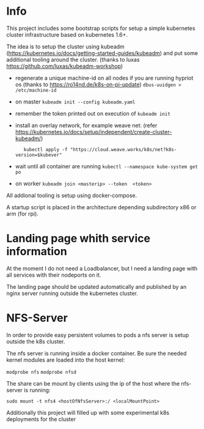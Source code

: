 # Info

This project includes some bootstrap scripts for setup a simple kubernetes cluster infrastructure based on kubernetes 1.6+. 


The idea is to setup the cluster using kubeadm (https://kubernetes.io/docs/getting-started-guides/kubeadm) and put some additional tooling around the cluster. (thanks to luxas https://github.com/luxas/kubeadm-workshop)

* regenerate a unique machine-id on all nodes if you are running hypriot os (thanks to https://ro14nd.de/k8s-on-pi-update)
```dbus-uuidgen > /etc/machine-id```
* on master
```kubeadm init --config kubeadm.yaml```
* remember the token printed out on execution of ```kubeadm init```
* install an overlay network, for example weave net: (refer https://kubernetes.io/docs/setup/independent/create-cluster-kubeadm/)
  
  ```export kubever=$(kubectl version | base64 | tr -d '\n')
     kubectl apply -f "https://cloud.weave.works/k8s/net?k8s-version=$kubever"
  ```
* wait until all container are running
```kubectl --namespace kube-system get po```
* on worker
```kubeadm join <masterip> --token  <token>```


All addional tooling is setup using docker-compose. 

A startup script is placed in the architecture depending subdirectory x86 or arm (for rpi).

# Landing page whith service information

At the moment I do not need a Loadbalancer, but I need a landing page with all services with their nodeports on it. 

The landing page should be updated automatically and published by an nginx server running outside the kubernetes cluster.

# NFS-Server

In order to provide easy persistent volumes to pods a nfs server is setup outside the k8s cluster.

The nfs server is running inside a docker container. Be sure the needed kernel modules are loaded into the host kernel:

```modprobe nfs```
```modprobe nfsd```


The share can be mount by clients using the ip of the host where the nfs-server is running:

```sudo mount -t nfs4 <hostOfNfsServer>:/ <localMountPoint>``` 




Additionally this project will filled up with some experimental k8s deployments for the cluster


